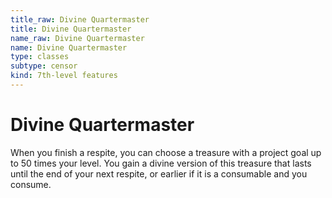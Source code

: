 ```yaml
---
title_raw: Divine Quartermaster
title: Divine Quartermaster
name_raw: Divine Quartermaster
name: Divine Quartermaster
type: classes
subtype: censor
kind: 7th-level features
---
```


# Divine Quartermaster

When you finish a respite, you can choose a treasure with a project goal up to 50 times your level. You gain a divine version of this treasure that lasts until the end of your next respite, or earlier if it is a consumable and you consume.
